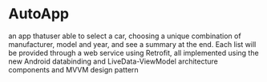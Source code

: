# AutoApp
an app thatuser able to select a car, choosing a unique combination of manufacturer, model and year, and see a summary at the end. 
Each list will be provided through a web service using Retrofit, 
all implemented using the new Android databinding and LiveData-ViewModel architecture components and MVVM design pattern
